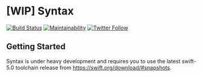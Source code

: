 # [WIP] Syntax

[![Build Status](https://travis-ci.com/markuswntr/syntax.svg?branch=master)](https://travis-ci.com/markuswntr/syntax)
[![Maintainability](https://api.codeclimate.com/v1/badges/6c5997e50689b8c86ae5/maintainability)](https://codeclimate.com/github/markuswntr/syntax/maintainability)
[![Twitter Follow](https://img.shields.io/twitter/follow/markuswntr.svg?style=social&logo=twitter)](https://twitter.com/intent/follow?screen_name=markuswntr)

## Getting Started

Syntax is under heavy development and requires you to use the latest swift-5.0 toolchain release from https://swift.org/download/#snapshots.
